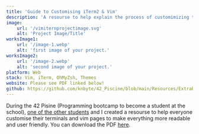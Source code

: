 ```yaml
---
title: 'Guide to Customising iTerm2 & Vim'
description: 'A resourse to help explain the process of customimizing terminal and vim pages for usability and readability.'
image:
    url: '/vimiternprojectimage.svg'
    alt: 'Project Image/Title'
worksImage1:
    url: '/image-1.webp'
    alt: 'first image of your project.'
worksImage2:
    url: '/image-2.webp'
    alt: 'second image of your project.'
platform: Web
stack: Vim, iTerm, OhMyZsh, Themes
website: Please see PDF linked below!
github: https://github.com/knbyte/42_Piscine/blob/main/Resources/ExtraResources/CustomisingVim&iTerm.pdf
---
```


During the 42 Pisine (Programming bootcamp to become a student at the school), [one of the other students](https://github.com/jogdog77) and I created a resourse to help everyone customise their terminals and vim pages to make everything more readable and user friendly. You can download the PDF <a href="public\Customising Vim & iTerm.pdf">here</a>.
